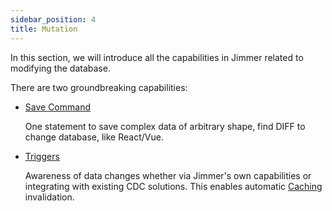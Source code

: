 ```yaml
---
sidebar_position: 4
title: Mutation
---
```


In this section, we will introduce all the capabilities in Jimmer related to modifying the database. 

There are two groundbreaking capabilities:

-   [Save Command](./save-command)

    One statement to save complex data of arbitrary shape, find DIFF to change database, like React/Vue.

-   [Triggers](./trigger) 

    Awareness of data changes whether via Jimmer's own capabilities or integrating with existing CDC solutions. This enables automatic [Caching](../cache) invalidation.